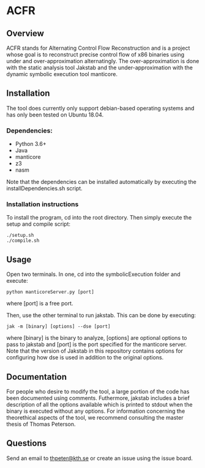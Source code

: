 # ACFR
## Overview
ACFR stands for Alternating Control Flow Reconstruction and is a project whose goal is to reconstruct precise control flow of x86 binaries using under and over-approximation alternatingly. The over-approximation is done with the static analysis tool Jakstab and the under-approximation with the dynamic symbolic execution tool manticore.
## Installation

The tool does currently only support debian-based operating systems and has only been tested on Ubuntu 18.04.

### Dependencies: 
* Python 3.6+
* Java
* manticore
* z3
* nasm

Note that the dependencies can be installed automatically by executing the installDependencies.sh script.

### Installation instructions
To install the program, cd into the root directory. Then simply execute the setup and compile script:
```
./setup.sh
./compile.sh
```

## Usage
Open two terminals. In one, cd into the symbolicExecution folder and execute:
```
python manticoreServer.py [port]
```
where [port] is a free port.

Then, use the other terminal to run jakstab. This can be done by executing:
```
jak -m [binary] [options] --dse [port]
```
where [binary] is the binary to analyze, [options] are optional options to pass to jakstab and [port] is the port specified for the manticore server. Note that the version of Jakstab in this repository contains options for configuring how dse is used in addition to the original options.

## Documentation
For people who desire to modify the tool, a large portion of the code has been documented using comments. Futhermore, jakstab includes a brief description of all the options available which is printed to stdout when the binary is executed without any options. For information concerning the theorethical aspects of the tool, we recommend consulting the master thesis of Thomas Peterson.

## Questions
Send an email to thpeter@kth.se or create an issue using the issue board.

